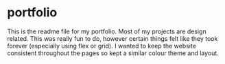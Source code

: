 # portfolio

This is the readme file for my portfolio. Most of my projects are design related. This was really fun to do, however certain things felt like they took forever (especially using flex or grid). I wanted to keep the website consistent throughout the pages so kept a similar colour theme and layout.
